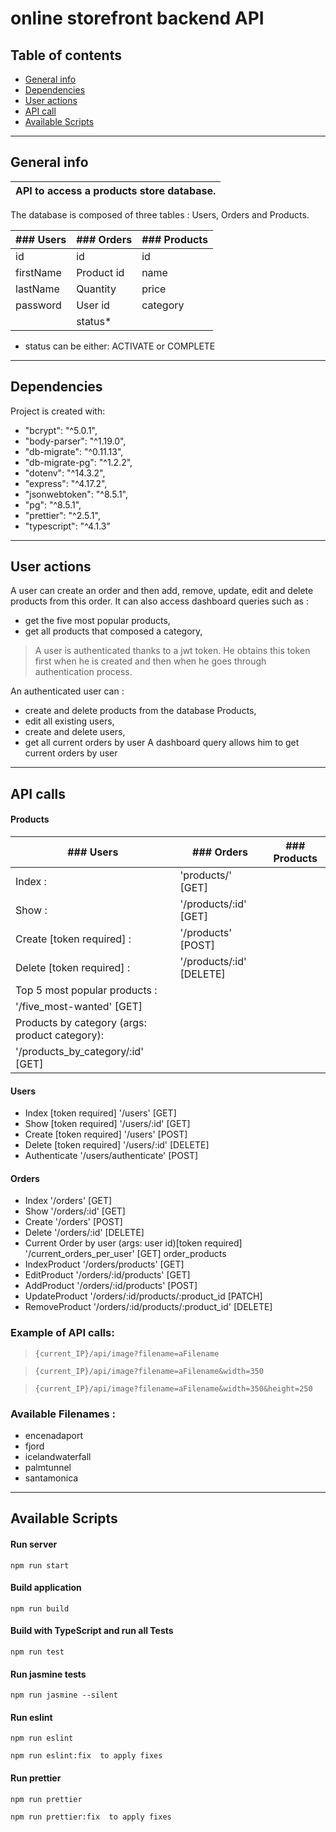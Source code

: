 # online storefront backend API

## Table of contents

* [General info](#general-info)
* [Dependencies](#dependencies)
* [User actions](#users-action)
* [API call](#api-call)
* [Available Scripts](#available-scripts)
---

## General info

|    API to access a products store database. |
| :------------- |

The database is composed of three tables  : Users,  Orders and Products.

|  ### Users |  ### Orders |  ### Products  |
| ------------- |-------------| -----|
|   id          |   id              |   id          |
|   firstName   |   Product id      |   name        |
|   lastName    |   Quantity        |   price       |
|   password    |   User id         |   category    |
|               |   status*         |               |

* status can be either: ACTIVATE or COMPLETE


---

## Dependencies

Project is created with:
* "bcrypt": "^5.0.1",
* "body-parser": "^1.19.0",
* "db-migrate": "^0.11.13",
* "db-migrate-pg": "^1.2.2",
* "dotenv": "^14.3.2",
* "express": "^4.17.2",
* "jsonwebtoken": "^8.5.1",
* "pg": "^8.5.1",
* "prettier": "^2.5.1",
* "typescript": "^4.1.3"
---

## User actions

A user can create an order and then add, remove, update, edit and delete products from this order.
It can also access dashboard queries such as :
- get the five most popular products,
- get all products that composed a category,

> A user is authenticated thanks to a jwt token. He obtains this token first when he is created and then when he goes through authentication process.

An authenticated user can : 
- create and delete products from the database Products, 
- edit all existing users,
- create and delete users,
- get all current orders by user
A dashboard query allows him to get current orders by user

---


## API calls

#### Products

|  ### Users |  ### Orders |  ### Products  |
| ------------- |-------------| -----|
|  Index :       |            'products/' [GET]  |
| Show :        |           '/products/:id' [GET]  |
|  Create [token required] :  | '/products' [POST]  |
|  Delete [token required] :  | '/products/:id' [DELETE]  |
|  Top 5 most popular products :  |
                            '/five_most-wanted' [GET]  |
|  Products by category (args: product category):  |
                            '/products_by_category/:id' [GET]  |

#### Users
- Index [token required]    '/users' [GET]
- Show [token required]     '/users/:id' [GET]
- Create [token required]   '/users' [POST]
- Delete [token required]   '/users/:id' [DELETE]
- Authenticate              '/users/authenticate' [POST]

#### Orders
- Index                     '/orders' [GET]
- Show                      '/orders/:id' [GET]
- Create                    '/orders' [POST]
- Delete                       '/orders/:id' [DELETE]
- Current Order by user (args: user id)[token required] 
                            '/current_orders_per_user' [GET]
 order_products
- IndexProduct              '/orders/products' [GET]
- EditProduct               '/orders/:id/products' [GET]
- AddProduct                '/orders/:id/products' [POST]
- UpdateProduct                '/orders/:id/products/:product_id [PATCH]
- RemoveProduct             '/orders/:id/products/:product_id' [DELETE]


### Example of API calls:

>`{current_IP}/api/image?filename=aFilename`

>`{current_IP}/api/image?filename=aFilename&width=350`

>`{current_IP}/api/image?filename=aFilename&width=350&height=250`


### Available Filenames :

* encenadaport
* fjord
* icelandwaterfall
* palmtunnel
* santamonica
---

## Available Scripts

#### Run server
`npm run start`

#### Build application
`npm run build`

#### Build with TypeScript and run all Tests
`npm run test`

#### Run jasmine tests
`npm run jasmine --silent`

#### Run eslint
`npm run eslint`

`npm run eslint:fix  to apply fixes`

#### Run prettier
`npm run prettier`

`npm run prettier:fix  to apply fixes`
```





